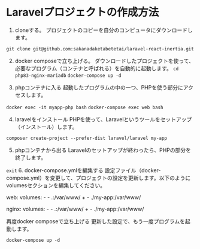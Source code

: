 # Laravelプロジェクトの作成方法
1. cloneする。
    プロジェクトのコピーを自分のコンピュータにダウンロードします。

```git clone git@github.com:sakanadaketabetetai/laravel-react-inertia.git ```

2. docker composeで立ち上げる。
    ダウンロードしたプロジェクトを使って、必要なプログラム（コンテナと呼ばれる）を自動的に起動します。
```cd php83-nginx-mariadb```
```docker-compose up -d```

3. phpコンテナに入る
    起動したプログラムの中の一つ、PHPを使う部分にアクセスします。

```docker exec -it myapp-php bash```
```docker-compose exec web bash```

4. laravelをインストール
    PHPを使って、Laravelというツールをセットアップ（インストール）します。

```composer create-project --prefer-dist laravel/laravel my-app```

5. phpコンテナから出る
    Laravelのセットアップが終わったら、PHPの部分を終了します。

```exit```
6. docker-compose.ymlを編集する
設定ファイル（docker-compose.yml）を変更して、プロジェクトの設定を更新します。以下のようにvolumesセクションを編集してください。

  web: 
    volumes:
    - - .:/var/www/
    + - ./my-app:/var/www/

  nginx: 
    volumes:
    - - .:/var/www/
    + - ./my-app:/var/www/
 
再度docker composeで立ち上げる
更新した設定で、もう一度プログラムを起動します。

```docker-compose up -d```
